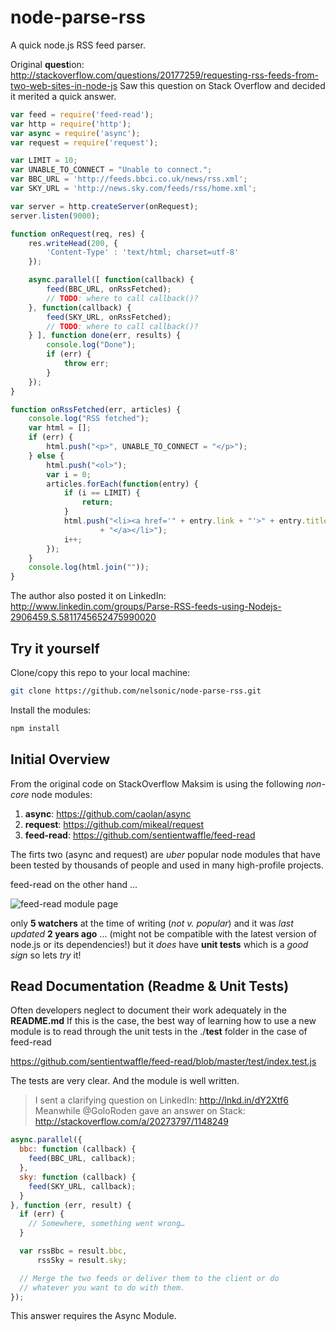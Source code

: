 node-parse-rss
==============

A quick node.js RSS feed parser.

Original **quest**ion:
http://stackoverflow.com/questions/20177259/requesting-rss-feeds-from-two-web-sites-in-node-js
Saw this question on Stack Overflow and decided it merited a quick answer.

```javascript
var feed = require('feed-read');
var http = require('http');
var async = require('async');
var request = require('request');

var LIMIT = 10;
var UNABLE_TO_CONNECT = "Unable to connect.";
var BBC_URL = 'http://feeds.bbci.co.uk/news/rss.xml';
var SKY_URL = 'http://news.sky.com/feeds/rss/home.xml';

var server = http.createServer(onRequest);
server.listen(9000);

function onRequest(req, res) {
    res.writeHead(200, {
        'Content-Type' : 'text/html; charset=utf-8'
    });

    async.parallel([ function(callback) {
        feed(BBC_URL, onRssFetched);
        // TODO: where to call callback()?
    }, function(callback) {
        feed(SKY_URL, onRssFetched);
        // TODO: where to call callback()?
    } ], function done(err, results) {
        console.log("Done");
        if (err) {
            throw err;
        }
    });
}

function onRssFetched(err, articles) {
    console.log("RSS fetched");
    var html = [];
    if (err) {
        html.push("<p>", UNABLE_TO_CONNECT = "</p>");
    } else {
        html.push("<ol>");
        var i = 0;
        articles.forEach(function(entry) {
            if (i == LIMIT) {
                return;
            }
            html.push("<li><a href='" + entry.link + "'>" + entry.title
                    + "</a></li>");
            i++;
        });
    }
    console.log(html.join(""));
}
```

The author also posted it on LinkedIn:
http://www.linkedin.com/groups/Parse-RSS-feeds-using-Nodejs-2906459.S.5811745652475990020

## Try it yourself

Clone/copy this repo to your local machine:
```sh
git clone https://github.com/nelsonic/node-parse-rss.git
```
Install the modules:
```sh
npm install
```


## Initial Overview

From the original code on StackOverflow Maksim is using the following 
*non-core* node modules: 

1. **async**: https://github.com/caolan/async
2. **request**: https://github.com/mikeal/request
3. **feed-read**: https://github.com/sentientwaffle/feed-read

The firts two (async and request) are *uber* popular node modules that
have been tested by thousands of people and used in many high-profile projects.

feed-read on the other hand ...

![feed-read module page](http://i.imgur.com/Y3oqs0x.png "feed-read module")

only **5 watchers** at the time of writing (*not v. popular*)
and it was *last updated* **2 years ago** ... (might not be compatible with 
the latest version of node.js or its dependencies!)
but it *does* have **unit tests** which is a *good sign* so lets *try* it!

## Read Documentation (Readme & Unit Tests)

Often developers neglect to document their work adequately in the **README.md**
If this is the case, the best way of learning how to use a new module is to
read through the unit tests in the ./**test** folder in the case of feed-read

https://github.com/sentientwaffle/feed-read/blob/master/test/index.test.js

The tests are very clear. And the module is well written.

> I sent a clarifying question on LinkedIn: http://lnkd.in/dY2Xtf6
> Meanwhile @GoloRoden gave an answer on Stack: http://stackoverflow.com/a/20273797/1148249

```javascript
async.parallel({
  bbc: function (callback) {
    feed(BBC_URL, callback);
  },
  sky: function (callback) {
    feed(SKY_URL, callback);
  }
}, function (err, result) {
  if (err) {
    // Somewhere, something went wrong…
  }

  var rssBbc = result.bbc,
      rssSky = result.sky;

  // Merge the two feeds or deliver them to the client or do
  // whatever you want to do with them.
});
```
This answer requires the Async Module.
